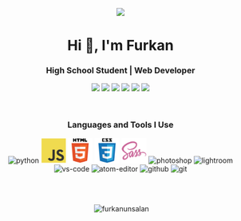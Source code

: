 <p align="center">
  <img src="https://furkanunsalan.com/images/banner-removebg-preview.png" height="200"/>
</p>
<h1 align="center">Hi 👋, I'm Furkan</h1>
<h3 align="center">High School Student | Web Developer</h3>
<p align="center">
<a target="_blank" href="https://furkanunsalan.com"><img src="http://furkanunsalan.com/images/websitePanel.png"/></a>
<a href="mailto:contact@furkanunsalan.com"><img src="http://furkanunsalan.com/images/mailPanel.png"/></a>
<a target="_blank" href="https://instagram.com/furkanunsalan"><img src="http://furkanunsalan.com/images/instaPanel.png"/></a>
<a target="_blank" href="https://www.reddit.com/user/Siflious"><img src="http://furkanunsalan.com/images/redditPanel.png"/></a>
<a target="_blank" href="https://open.spotify.com/user/furkanunsalan"><img src="http://furkanunsalan.com/images/spotifyPanel.png"/></a>
<a target="_blank" href="https://twitter.com/furkanunsalan"><img src="http://furkanunsalan.com/images/twitterPanel.png"/></a>
</p>

<br>

<h3 align="center">Languages and Tools I Use</h3>
<p align="center"><img src="https://upload.wikimedia.org/wikipedia/commons/thumb/c/c3/Python-logo-notext.svg/1200px-Python-logo-notext.svg.png" alt="python" width="50" height="50"/>
<img src="https://raw.githubusercontent.com/devicons/devicon/master/icons/javascript/javascript-original.svg" alt="javascript" width="50" height="50"/>
<img src="https://raw.githubusercontent.com/devicons/devicon/master/icons/html5/html5-original-wordmark.svg" alt="html5" width="50" height="50"/>
<img src="https://raw.githubusercontent.com/devicons/devicon/master/icons/css3/css3-original-wordmark.svg" alt="css3" width="50" height="50"/>
<img src="https://raw.githubusercontent.com/devicons/devicon/master/icons/sass/sass-original.svg" alt="sass" width="50" height="50"/>
<img src="https://cdn.freelogovectors.net/wp-content/uploads/2020/07/adobe-photoshop-logo.png" alt="photoshop" width="50" height="50"/>
<img src="https://insmac.org/uploads/posts/2020-08/1597638534_lightroom-classic.png" alt="lightroom" width="50" height="50"/>
<img src="https://upload.wikimedia.org/wikipedia/commons/thumb/9/9a/Visual_Studio_Code_1.35_icon.svg/2048px-Visual_Studio_Code_1.35_icon.svg.png" alt="vs-code" width="50" height="50"/>
<img src="https://seeklogo.com/images/A/atom-logo-19BD90FF87-seeklogo.com.png" alt="atom-editor" width="50" height="50"/>
<img src="https://upload.wikimedia.org/wikipedia/commons/thumb/a/ae/Github-desktop-logo-symbol.svg/1024px-Github-desktop-logo-symbol.svg.png" alt="github" width="50" height="50"/>
<img src="https://git-scm.com/images/logos/downloads/Git-Icon-1788C.png" alt="git" width="50" height="50"/> </p>

<br>
<br>
<p align="center">&nbsp;<img align="center" src="https://github-readme-stats.vercel.app/api?username=furkanunsalan&show_icons=true" alt="furkanunsalan" /></p>
